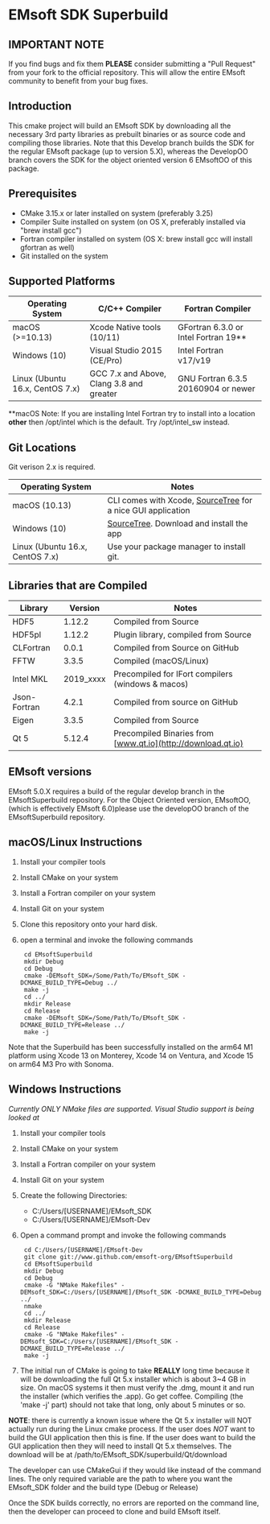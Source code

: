 # EMsoft SDK Superbuild #

## IMPORTANT NOTE ##

If you find bugs and fix them **PLEASE** consider submitting a "Pull Request" from your fork to the official repository. This will allow the entire EMsoft community to benefit from your bug fixes.

## Introduction ##

This cmake project will build an EMsoft SDK by downloading all the necessary 3rd party libraries as prebuilt binaries or as source code and compiling those libraries.  Note that this Develop branch builds the SDK for the regular EMsoft package (up to version 5.X), whereas the DevelopOO branch covers the SDK for the object oriented version 6 EMsoftOO of this package.

## Prerequisites ##

+ CMake 3.15.x or later installed on system (preferably 3.25)
+ Compiler Suite installed on system (on OS X, preferably installed via "brew install gcc")
+ Fortran compiler installed on system (OS X: brew install gcc will install gfortran as well)
+ Git installed on the system

## Supported Platforms ##

| Operating System | C/C++ Compiler | Fortran Compiler |
|------------------|----------------|------------------|
| macOS (>=10.13) | Xcode Native tools (10/11) | GFortran 6.3.0 or Intel Fortran 19\*\* |
| Windows (10) | Visual Studio 2015 (CE/Pro) | Intel Fortran v17/v19 |
| Linux (Ubuntu 16.x, CentOS 7.x) | GCC 7.x and Above, Clang 3.8 and greater | GNU Fortran 6.3.5 20160904 or newer |

\*\*macOS Note: If you are installing Intel Fortran try to install into a location **other** then /opt/intel which is the default. Try /opt/intel_sw instead.

## Git Locations ##

Git verison 2.x is required.

| Operating System |  Notes  |
|------------------|--------------|
| macOS (10.13) | CLI comes with Xcode, [SourceTree](http://www.sourcetreeapp.com) for a nice GUI application |
| Windows (10) | [SourceTree](http://www.sourcetreeapp.com). Download and install the app  |
| Linux (Ubuntu 16.x, CentOS 7.x) | Use your package manager to install git.|

## Libraries that are Compiled ##

| Library | Version | Notes |
|---------|---------|-------|
| HDF5 | 1.12.2 | Compiled from Source |
| HDF5pl | 1.12.2 | Plugin library, compiled from Source |
| CLFortran | 0.0.1 | Compiled from Source on GitHub |
| FFTW | 3.3.5 | Compiled (macOS/Linux) |
| Intel MKL | 2019_xxxx | Precompiled for IFort compilers (windows & macos) |
| Json-Fortran | 4.2.1 | Compiled from source on GitHub |
| Eigen | 3.3.5 | Compiled from Source |
| Qt 5 | 5.12.4 | Precompiled Binaries from [www.qt.io](http://download.qt.io) |

## EMsoft versions ##
EMsoft 5.0.X requires a build of the regular develop branch in the EMsoftSuperbuild repository.  For the Object Oriented version, EMsoftOO, (which is effectively EMsoft 6.0)please use the developOO branch of the EMsoftSuperbuild repository.

## macOS/Linux Instructions ##

1. Install your compiler tools
2. Install CMake on your system
3. Install a Fortran compiler on your system
4. Install Git on your system
5. Clone this repository onto your hard disk.
6. open a terminal and invoke the following commands

        cd EMsoftSuperbuild
        mkdir Debug
        cd Debug
        cmake -DEMsoft_SDK=/Some/Path/To/EMsoft_SDK -DCMAKE_BUILD_TYPE=Debug ../
        make -j
        cd ../
        mkdir Release
        cd Release
        cmake -DEMsoft_SDK=/Some/Path/To/EMsoft_SDK -DCMAKE_BUILD_TYPE=Release ../
        make -j


Note that the Superbuild has been successfully installed on the arm64 M1 platform using Xcode 13 on Monterey, Xcode 14 on Ventura, and Xcode 15 on arm64 M3 Pro with Sonoma.

## Windows Instructions ##

*Currently ONLY NMake files are supported. Visual Studio support is being looked at*

1. Install your compiler tools
2. Install CMake on your system
3. Install a Fortran compiler on your system
4. Install Git on your system
5. Create the following Directories:
    + C:/Users/[USERNAME]/EMsoft_SDK
    + C:/Users/[USERNAME]/EMsoft-Dev
6. Open a command prompt and invoke the following commands

        cd C:/Users/[USERNAME]/EMsoft-Dev
		git clone git://www.github.com/emsoft-org/EMsoftSuperbuild
        cd EMsoftSuperbuild
        mkdir Debug
        cd Debug
        cmake -G "NMake Makefiles" -DEMsoft_SDK=C:/Users/[USERNAME]/EMsoft_SDK -DCMAKE_BUILD_TYPE=Debug ../
        nmake
        cd ../
        mkdir Release
        cd Release
        cmake -G "NMake Makefiles" -DEMsoft_SDK=C:/Users/[USERNAME]/EMsoft_SDK -DCMAKE_BUILD_TYPE=Release ../
        make -j

7. The initial run of CMake is going to take  **REALLY** long time because it will be downloading the full Qt 5.x installer which is about 3~4 GB in size. On macOS systems it then must verify the .dmg, mount it and run the installer (which verifies the .app). Go get coffee. Compiling (the 'make -j' part) should not take that long, only about 5 minutes or so.

**NOTE**: there is currently a known issue where the Qt 5.x installer will NOT actually run during the Linux cmake process. If the user does *NOT* want to build the GUI application then this is fine. If the user does want to build the GUI application then they will need to install Qt 5.x themselves. The download will be at /path/to/EMsoft_SDK/superbuild/Qt/download

The developer can use CMakeGui if they would like instead of the command lines. The only required variable are the path to where you want the EMsoft_SDK folder and the build type (Debug or Release)

Once the SDK builds correctly, no errors are reported on the command line, then the developer can proceed to clone and build EMsoft itself.
